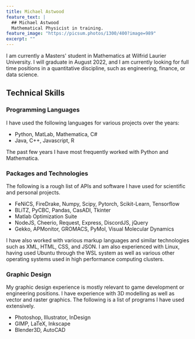 ```yaml
---
title: Michael Astwood
feature_text: |
  ## Michael Astwood
  Mathematical Physicist in training.
feature_image: "https://picsum.photos/1300/400?image=989"
excerpt: ""
---
```


I am currently a Masters' student in Mathematics at Wilfrid Laurier University. I will graduate in August 2022, and I am currently looking for full time positions in a quantitative discipline, such as engineering, finance, or data science. 

## Technical Skills

### Programming Languages
I have used the following languages for various projects over the years:
- Python, MatLab, Mathematica, C#
- Java, C++, Javascript, R
  
The past few years I have most frequently worked with Python and Mathematica.

### Packages and Technologies
The following is a rough list of APIs and software I have used for scientific and personal projects.
- FeNiCS, FireDrake, Numpy, Scipy, Pytorch, Scikit-Learn, Tensorflow
- BLiTZ, PyCBC, Pandas, CasADI, Tkinter
- Matlab Optimization Suite
- NodeJS, Cheerio, Request, Express, DiscordJS, jQuery
- Gekko, APMonitor, GROMACS, PyMol, Visual Molecular Dynamics
  
I have also worked with various markup languages and similar technologies such as XML, HTML, CSS, and JSON. 
I am also experienced with Linux, having used Ubuntu through the WSL system as well as various other operating systems used in high performance computing clusters.

### Graphic Design
My graphic design experience is mostly relevant to game development or engineering positions. I have experience with 
3D modelling as well as vector and raster graphics. The following is a list of programs I have used extensively.

- Photoshop, Illustrator, InDesign
- GIMP, LaTeX, Inkscape
- Blender3D, AutoCAD
  
